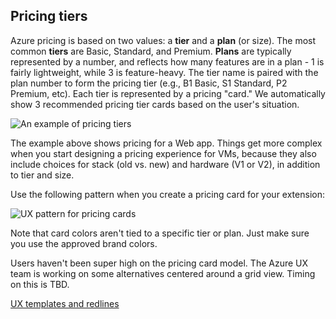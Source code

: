 <a name="pricing-tiers"></a>
## Pricing tiers

Azure pricing is based on two values: a **tier** and a **plan** (or size). The most common **tiers** are Basic, Standard, and Premium. **Plans** are typically represented by a number, and reflects how many features are in a plan - 1 is fairly lightweight, while 3 is feature-heavy. The tier name is paired with the plan number to form the pricing tier (e.g., B1 Basic, S1 Standard, P2 Premium, etc). Each tier is represented by a pricing "card." We automatically show 3 recommended pricing tier cards based on the user's situation.

![An example of pricing tiers][pricing_tier]

The example above shows pricing for a Web app. Things get more complex when you start designing a pricing experience for VMs, because they also include choices for stack (old vs. new) and hardware (V1 or V2), in addition to tier and size.

Use the following pattern when you create a pricing card for your extension: 

![UX pattern for pricing cards][pricing_card]

Note that card colors aren't tied to a specific tier or plan. Just make sure you use the approved brand colors.

Users haven't been super high on the pricing card model. The Azure UX team is working on some alternatives centered around a grid view. Timing on this is TBD.

[UX templates and redlines](https://microsoft.sharepoint.com/teams/azureteams/aapt/azureux/portalfx/_layouts/15/WopiFrame.aspx?sourcedoc={8f1f1bfc-903b-465f-9711-d8914214ca7c}&action=edit&wd=target%28%2F%2FDesign%20Sprints%2FPRICING.one%7Cd10c9dfb-10fc-49cc-9cf4-e4d58ba49346%2FSpec%20picker%7Cadfccd12-288f-4a54-8eab-7236ebf0625e%2F%29)

[pricing_tier]: ../media/portalfx-ux-pricing-tier/pricing_tier.JPG
[pricing_card]: ../media/portalfx-ux-pricing-tier/pricing_card.JPG
